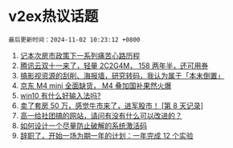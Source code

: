 # v2ex热议话题

`最后更新时间：2024-11-02 10:23:12 +0800`

1. [记本次房市政策下一系列痛苦心路历程](https://www.v2ex.com/t/1085740)
1. [腾讯云双十一来了，轻量 2C2G4M， 158 两年半，还可用券](https://www.v2ex.com/t/1085704)
1. [搞影视资源的刮削、海报墙，研究转码，我认为属于「本末倒置」](https://www.v2ex.com/t/1085785)
1. [京东 M4 mini 全面缺货， M4 叠加国补果然火爆](https://www.v2ex.com/t/1085667)
1. [win10 有什么好输入法吗?](https://www.v2ex.com/t/1085618)
1. [卖了套房 50 万，感觉牛市来了，进军股市！ [第 8 天记录]](https://www.v2ex.com/t/1085630)
1. [高一给社团搞的网站，请问有没有什么可以改进的？](https://www.v2ex.com/t/1085859)
1. [如何设计一个尽量防止破解的系统激活码](https://www.v2ex.com/t/1085655)
1. [辞职了，开始一场为期一年的计划：一年完成 12 个实验](https://www.v2ex.com/t/1085774)

